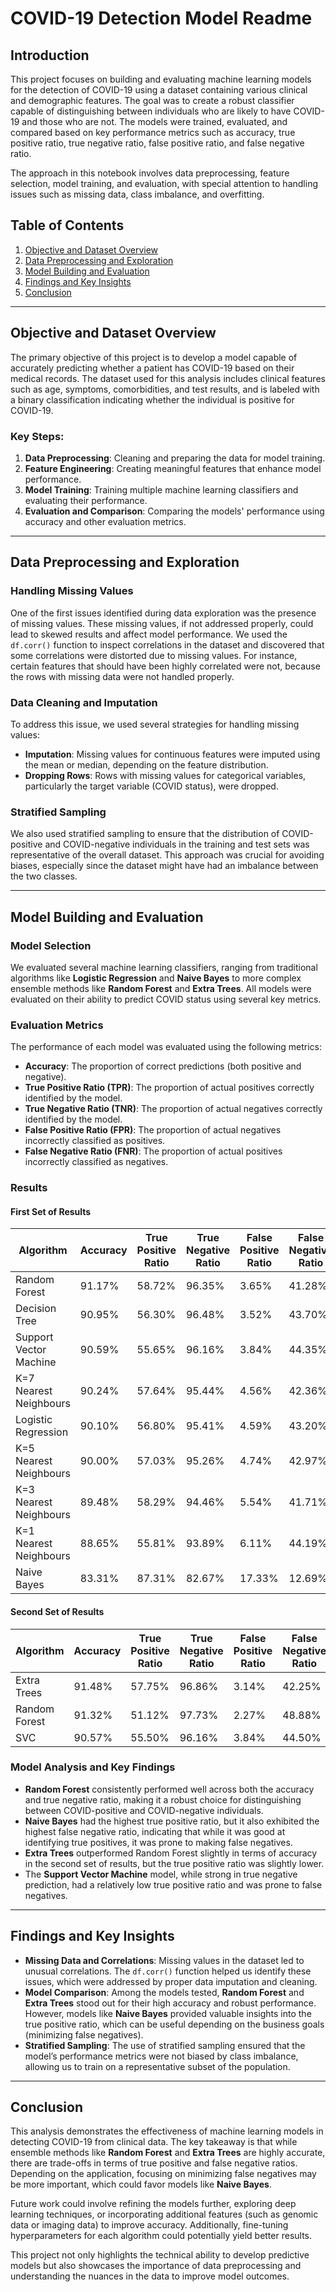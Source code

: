 # COVID-19 Detection Model Readme

## Introduction

This project focuses on building and evaluating machine learning models for the detection of COVID-19 using a dataset containing various clinical and demographic features. The goal was to create a robust classifier capable of distinguishing between individuals who are likely to have COVID-19 and those who are not. The models were trained, evaluated, and compared based on key performance metrics such as accuracy, true positive ratio, true negative ratio, false positive ratio, and false negative ratio.

The approach in this notebook involves data preprocessing, feature selection, model training, and evaluation, with special attention to handling issues such as missing data, class imbalance, and overfitting.

## Table of Contents

1. [Objective and Dataset Overview](#objective-and-dataset-overview)
2. [Data Preprocessing and Exploration](#data-preprocessing-and-exploration)
3. [Model Building and Evaluation](#model-building-and-evaluation)
4. [Findings and Key Insights](#findings-and-key-insights)
5. [Conclusion](#conclusion)

---

## Objective and Dataset Overview

The primary objective of this project is to develop a model capable of accurately predicting whether a patient has COVID-19 based on their medical records. The dataset used for this analysis includes clinical features such as age, symptoms, comorbidities, and test results, and is labeled with a binary classification indicating whether the individual is positive for COVID-19.

### Key Steps:
1. **Data Preprocessing**: Cleaning and preparing the data for model training.
2. **Feature Engineering**: Creating meaningful features that enhance model performance.
3. **Model Training**: Training multiple machine learning classifiers and evaluating their performance.
4. **Evaluation and Comparison**: Comparing the models' performance using accuracy and other evaluation metrics.

---

## Data Preprocessing and Exploration

### Handling Missing Values

One of the first issues identified during data exploration was the presence of missing values. These missing values, if not addressed properly, could lead to skewed results and affect model performance. We used the `df.corr()` function to inspect correlations in the dataset and discovered that some correlations were distorted due to missing values. For instance, certain features that should have been highly correlated were not, because the rows with missing data were not handled properly.

### Data Cleaning and Imputation

To address this issue, we used several strategies for handling missing values:
- **Imputation**: Missing values for continuous features were imputed using the mean or median, depending on the feature distribution.
- **Dropping Rows**: Rows with missing values for categorical variables, particularly the target variable (COVID status), were dropped.

### Stratified Sampling

We also used stratified sampling to ensure that the distribution of COVID-positive and COVID-negative individuals in the training and test sets was representative of the overall dataset. This approach was crucial for avoiding biases, especially since the dataset might have had an imbalance between the two classes.

---

## Model Building and Evaluation

### Model Selection

We evaluated several machine learning classifiers, ranging from traditional algorithms like **Logistic Regression** and **Naive Bayes** to more complex ensemble methods like **Random Forest** and **Extra Trees**. All models were evaluated on their ability to predict COVID status using several key metrics.

### Evaluation Metrics

The performance of each model was evaluated using the following metrics:

- **Accuracy**: The proportion of correct predictions (both positive and negative).
- **True Positive Ratio (TPR)**: The proportion of actual positives correctly identified by the model.
- **True Negative Ratio (TNR)**: The proportion of actual negatives correctly identified by the model.
- **False Positive Ratio (FPR)**: The proportion of actual negatives incorrectly classified as positives.
- **False Negative Ratio (FNR)**: The proportion of actual positives incorrectly classified as negatives.

### Results

#### First Set of Results

| Algorithm                 | Accuracy | True Positive Ratio | True Negative Ratio | False Positive Ratio | False Negative Ratio |
|---------------------------|----------|---------------------|---------------------|----------------------|----------------------|
| Random Forest             | 91.17%   | 58.72%              | 96.35%              | 3.65%                | 41.28%               |
| Decision Tree             | 90.95%   | 56.30%              | 96.48%              | 3.52%                | 43.70%               |
| Support Vector Machine    | 90.59%   | 55.65%              | 96.16%              | 3.84%                | 44.35%               |
| K=7 Nearest Neighbours    | 90.24%   | 57.64%              | 95.44%              | 4.56%                | 42.36%               |
| Logistic Regression       | 90.10%   | 56.80%              | 95.41%              | 4.59%                | 43.20%               |
| K=5 Nearest Neighbours    | 90.00%   | 57.03%              | 95.26%              | 4.74%                | 42.97%               |
| K=3 Nearest Neighbours    | 89.48%   | 58.29%              | 94.46%              | 5.54%                | 41.71%               |
| K=1 Nearest Neighbours    | 88.65%   | 55.81%              | 93.89%              | 6.11%                | 44.19%               |
| Naive Bayes               | 83.31%   | 87.31%              | 82.67%              | 17.33%               | 12.69%               |

#### Second Set of Results

| Algorithm                 | Accuracy | True Positive Ratio | True Negative Ratio | False Positive Ratio | False Negative Ratio |
|---------------------------|----------|---------------------|---------------------|----------------------|----------------------|
| Extra Trees               | 91.48%   | 57.75%              | 96.86%              | 3.14%                | 42.25%               |
| Random Forest             | 91.32%   | 51.12%              | 97.73%              | 2.27%                | 48.88%               |
| SVC                       | 90.57%   | 55.50%              | 96.16%              | 3.84%                | 44.50%               |

### Model Analysis and Key Findings

- **Random Forest** consistently performed well across both the accuracy and true negative ratio, making it a robust choice for distinguishing between COVID-positive and COVID-negative individuals.
- **Naive Bayes** had the highest true positive ratio, but it also exhibited the highest false negative ratio, indicating that while it was good at identifying true positives, it was prone to making false negatives.
- **Extra Trees** outperformed Random Forest slightly in terms of accuracy in the second set of results, but the true positive ratio was slightly lower.
- The **Support Vector Machine** model, while strong in true negative prediction, had a relatively low true positive ratio and was prone to false negatives.

---

## Findings and Key Insights

- **Missing Data and Correlations**: Missing values in the dataset led to unusual correlations. The `df.corr()` function helped us identify these issues, which were addressed by proper data imputation and cleaning.
- **Model Comparison**: Among the models tested, **Random Forest** and **Extra Trees** stood out for their high accuracy and robust performance. However, models like **Naive Bayes** provided valuable insights into the true positive ratio, which can be useful depending on the business goals (minimizing false negatives).
- **Stratified Sampling**: The use of stratified sampling ensured that the model’s performance metrics were not biased by class imbalance, allowing us to train on a representative subset of the population.

---

## Conclusion

This analysis demonstrates the effectiveness of machine learning models in detecting COVID-19 from clinical data. The key takeaway is that while ensemble methods like **Random Forest** and **Extra Trees** are highly accurate, there are trade-offs in terms of true positive and false negative ratios. Depending on the application, focusing on minimizing false negatives may be more important, which could favor models like **Naive Bayes**.

Future work could involve refining the models further, exploring deep learning techniques, or incorporating additional features (such as genomic data or imaging data) to improve accuracy. Additionally, fine-tuning hyperparameters for each algorithm could potentially yield better results.

This project not only highlights the technical ability to develop predictive models but also showcases the importance of data preprocessing and understanding the nuances in the data to improve model outcomes.